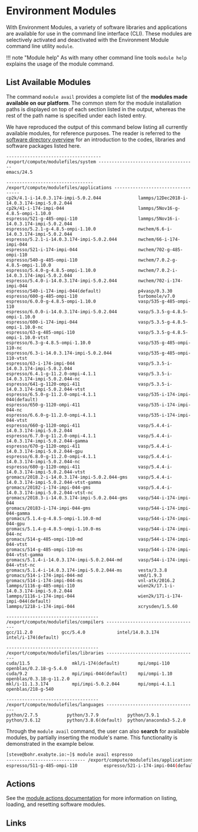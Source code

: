 # Environment Modules

With Environment Modules, a variety of software libraries and applications are available for use in the command line interface (CLI).  These modules are selectively activated and deactivated with the Environment Module command line utility `module`.

!!! note "Module help"
    As with many other command line tools `module help` explains the usage of the module command.

## List Available Modules

The command `module avail` provides a complete list of the **modules made available on our platform**. The common stem for the module installation paths is displayed on top of each section listed in the output, whereas the rest of the path name is specified under each listed entry.

We have reproduced the output of this command below listing all currently available modules, for reference purposes. The reader is referred to the [software directory overview](../software-directory/overview.md) for an introduction to the codes, libraries and software packages listed here.

```text
------------------------------------ /export/compute/modulefiles/system -------------------------------------
emacs/24.5

--------------------------------- /export/compute/modulefiles/applications ----------------------------------
cp2k/4.1-i-14.0.3.174-impi-5.0.2.044              lammps/12Dec2018-i-14.0.3.174-impi-5.0.2.044
cp2k/41-i-174-impi-044                            lammps/5Nov16-g-4.8.5-ompi-1.10.0
espresso/521-g-485-ompi-110                       lammps/5Nov16-i-14.0.3.174-impi-5.0.2.044
espresso/5.2.1-g-4.8.5-ompi-1.10.0                nwchem/6.6-i-14.0.3.174-impi-5.0.2.044
espresso/5.2.1-i-14.0.3.174-impi-5.0.2.044        nwchem/66-i-174-impi-044
espresso/521-i-174-impi-044                       nwchem/702-g-485-ompi-110
espresso/540-g-485-ompi-110                       nwchem/7.0.2-g-4.8.5-ompi-1.10.0
espresso/5.4.0-g-4.8.5-ompi-1.10.0                nwchem/7.0.2-i-14.0.3.174-impi-5.0.2.044
espresso/5.4.0-i-14.0.3.174-impi-5.0.2.044        nwchem/702-i-174-impi-044
espresso/540-i-174-impi-044(default)              p4vasp/0.3.30
espresso/600-g-485-ompi-110                       turbomole/v7.0
espresso/6.0.0-g-4.8.5-ompi-1.10.0                vasp/535-g-485-ompi-110
espresso/6.0.0-i-14.0.3.174-impi-5.0.2.044        vasp/5.3.5-g-4.8.5-ompi-1.10.0
espresso/600-i-174-impi-044                       vasp/5.3.5-g-4.8.5-ompi-1.10.0-nc
espresso/63-g-485-ompi-110                        vasp/5.3.5-g-4.8.5-ompi-1.10.0-vtst
espresso/6.3-g-4.8.5-ompi-1.10.0                  vasp/535-g-485-ompi-110-nc
espresso/6.3-i-14.0.3.174-impi-5.0.2.044          vasp/535-g-485-ompi-110-vtst
espresso/63-i-174-impi-044                        vasp/5.3.5-i-14.0.3.174-impi-5.0.2.044
espresso/6.4.1-g-11.2.0-ompi-4.1.1                vasp/5.3.5-i-14.0.3.174-impi-5.0.2.044-nc
espresso/641-g-1120-ompi-411                      vasp/5.3.5-i-14.0.3.174-impi-5.0.2.044-vtst
espresso/6.5.0-g-11.2.0-ompi-4.1.1                vasp/535-i-174-impi-044(default)
espresso/650-g-1120-ompi-411                      vasp/535-i-174-impi-044-nc
espresso/6.6.0-g-11.2.0-ompi-4.1.1                vasp/535-i-174-impi-044-vtst
espresso/660-g-1120-ompi-411                      vasp/5.4.4-i-14.0.3.174-impi-5.0.2.044
espresso/6.7.0-g-11.2.0-ompi-4.1.1                vasp/5.4.4-i-14.0.3.174-impi-5.0.2.044-gamma
espresso/670-g-1120-ompi-411                      vasp/5.4.4-i-14.0.3.174-impi-5.0.2.044-gpu
espresso/6.8.0-g-11.2.0-ompi-4.1.1                vasp/5.4.4-i-14.0.3.174-impi-5.0.2.044-nc
espresso/680-g-1120-ompi-411                      vasp/5.4.4-i-14.0.3.174-impi-5.0.2.044-vtst
gromacs/2018.2-i-14.0.3.174-impi-5.0.2.044-gms    vasp/5.4.4-i-14.0.3.174-impi-5.0.2.044-vtst-gamma
gromacs/20182-i-174-impi-044-gms                  vasp/5.4.4-i-14.0.3.174-impi-5.0.2.044-vtst-nc
gromacs/2018.3-i-14.0.3.174-impi-5.0.2.044-gms    vasp/544-i-174-impi-044
gromacs/20183-i-174-impi-044-gms                  vasp/544-i-174-impi-044-gamma
gromacs/5.1.4-g-4.8.5-ompi-1.10.0-md              vasp/544-i-174-impi-044-gpu
gromacs/5.1.4-g-4.8.5-ompi-1.10.0-ms              vasp/544-i-174-impi-044-nc
gromacs/514-g-485-ompi-110-md                     vasp/544-i-174-impi-044-vtst
gromacs/514-g-485-ompi-110-ms                     vasp/544-i-174-impi-044-vtst-gamma
gromacs/5.1.4-i-14.0.3.174-impi-5.0.2.044-md      vasp/544-i-174-impi-044-vtst-nc
gromacs/5.1.4-i-14.0.3.174-impi-5.0.2.044-ms      vesta/3.3.8
gromacs/514-i-174-impi-044-md                     vmd/1.9.3
gromacs/514-i-174-impi-044-ms                     vnl-atk/2016.2
lammps/1116-g-485-ompi-110                        wien2k/17.1-i-14.0.3.174-impi-5.0.2.044
lammps/1116-i-174-impi-044                        wien2k/171-i-174-impi-044(default)
lammps/1218-i-174-impi-044                        xcrysden/1.5.60

----------------------------------- /export/compute/modulefiles/compilers -----------------------------------
gcc/11.2.0           gcc/5.4.0            intel/14.0.3.174     intel/i-174(default)

----------------------------------- /export/compute/modulefiles/libraries -----------------------------------
cuda/11.5                mkl/i-174(default)       mpi/ompi-110             openblas/0.2.18-g-5.4.0
cuda/9.2                 mpi/impi-044(default)    mpi/ompi-1.10            openblas/0.3.18-g-11.2.0
mkl/i-11.1.3.174         mpi/impi-5.0.2.044       mpi/ompi-4.1.1           openblas/218-g-540

----------------------------------- /export/compute/modulefiles/languages -----------------------------------
python/2.7.5           python/3.7.9           python/3.9.1
python/3.6.12          python/3.8.6(default)  python/anaconda3-5.2.0
```

Through the `module avail` command, the user can also **search** for available modules, by partially inserting the module's name. This functionality is demonstrated in the example below.

```bash
[steve@bohr.exabyte.io:~]$ module avail espresso
------------------------------ /export/compute/modulefiles/applications ------------------------------
espresso/511-g-485-ompi-110          espresso/521-i-174-impi-044(default) espresso/540-i-174-impi-044

```

## Actions

See the [module actions documentation](actions/modules-actions.md) for more information on listing, loading, and resetting software modules.


## Links

[^1]: [Wikipedia Environment Modules, Website](https://en.wikipedia.org/wiki/Environment_Modules_(software))
